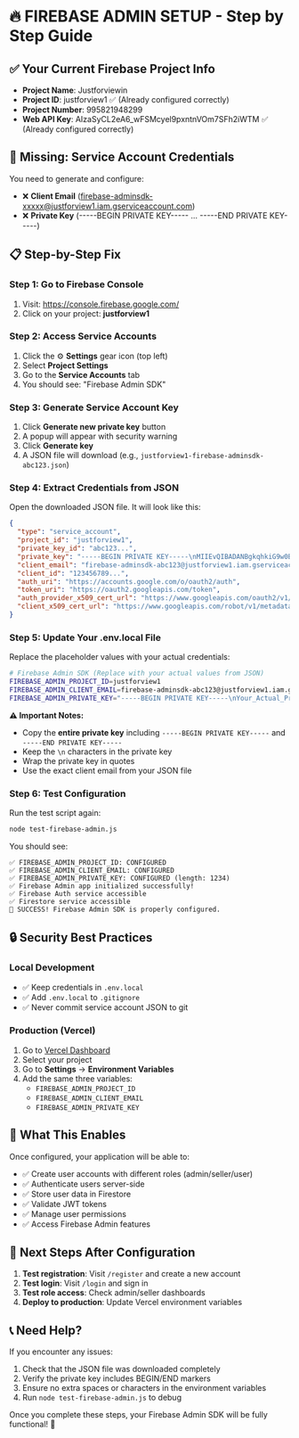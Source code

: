# 🔥 FIREBASE ADMIN SETUP - Step by Step Guide

## ✅ **Your Current Firebase Project Info**

- **Project Name**: Justforviewin
- **Project ID**: justforview1 ✅ (Already configured correctly)
- **Project Number**: 995821948299
- **Web API Key**: AIzaSyCL2eA6_wFSMcyel9pxntnVOm7SFh2iWTM ✅ (Already configured correctly)

## 🚨 **Missing: Service Account Credentials**

You need to generate and configure:

- ❌ **Client Email** (firebase-adminsdk-xxxxx@justforview1.iam.gserviceaccount.com)
- ❌ **Private Key** (-----BEGIN PRIVATE KEY----- ... -----END PRIVATE KEY-----)

## 📋 **Step-by-Step Fix**

### **Step 1: Go to Firebase Console**

1. Visit: https://console.firebase.google.com/
2. Click on your project: **justforview1**

### **Step 2: Access Service Accounts**

1. Click the ⚙️ **Settings** gear icon (top left)
2. Select **Project Settings**
3. Go to the **Service Accounts** tab
4. You should see: "Firebase Admin SDK"

### **Step 3: Generate Service Account Key**

1. Click **Generate new private key** button
2. A popup will appear with security warning
3. Click **Generate key**
4. A JSON file will download (e.g., `justforview1-firebase-adminsdk-abc123.json`)

### **Step 4: Extract Credentials from JSON**

Open the downloaded JSON file. It will look like this:

```json
{
  "type": "service_account",
  "project_id": "justforview1",
  "private_key_id": "abc123...",
  "private_key": "-----BEGIN PRIVATE KEY-----\nMIIEvQIBADANBgkqhkiG9w0BAQEF...\n-----END PRIVATE KEY-----\n",
  "client_email": "firebase-adminsdk-abc123@justforview1.iam.gserviceaccount.com",
  "client_id": "123456789...",
  "auth_uri": "https://accounts.google.com/o/oauth2/auth",
  "token_uri": "https://oauth2.googleapis.com/token",
  "auth_provider_x509_cert_url": "https://www.googleapis.com/oauth2/v1/certs",
  "client_x509_cert_url": "https://www.googleapis.com/robot/v1/metadata/x509/firebase-adminsdk-abc123%40justforview1.iam.gserviceaccount.com"
}
```

### **Step 5: Update Your .env.local File**

Replace the placeholder values with your actual credentials:

```bash
# Firebase Admin SDK (Replace with your actual values from JSON)
FIREBASE_ADMIN_PROJECT_ID=justforview1
FIREBASE_ADMIN_CLIENT_EMAIL=firebase-adminsdk-abc123@justforview1.iam.gserviceaccount.com
FIREBASE_ADMIN_PRIVATE_KEY="-----BEGIN PRIVATE KEY-----\nYour_Actual_Private_Key_Here\n-----END PRIVATE KEY-----\n"
```

**⚠️ Important Notes:**

- Copy the **entire private key** including `-----BEGIN PRIVATE KEY-----` and `-----END PRIVATE KEY-----`
- Keep the `\n` characters in the private key
- Wrap the private key in quotes
- Use the exact client email from your JSON file

### **Step 6: Test Configuration**

Run the test script again:

```bash
node test-firebase-admin.js
```

You should see:

```
✅ FIREBASE_ADMIN_PROJECT_ID: CONFIGURED
✅ FIREBASE_ADMIN_CLIENT_EMAIL: CONFIGURED
✅ FIREBASE_ADMIN_PRIVATE_KEY: CONFIGURED (length: 1234)
✅ Firebase Admin app initialized successfully!
✅ Firebase Auth service accessible
✅ Firestore service accessible
🎉 SUCCESS! Firebase Admin SDK is properly configured.
```

## 🔒 **Security Best Practices**

### **Local Development**

- ✅ Keep credentials in `.env.local`
- ✅ Add `.env.local` to `.gitignore`
- ✅ Never commit service account JSON to git

### **Production (Vercel)**

1. Go to [Vercel Dashboard](https://vercel.com/dashboard)
2. Select your project
3. Go to **Settings** → **Environment Variables**
4. Add the same three variables:
   - `FIREBASE_ADMIN_PROJECT_ID`
   - `FIREBASE_ADMIN_CLIENT_EMAIL`
   - `FIREBASE_ADMIN_PRIVATE_KEY`

## 🧪 **What This Enables**

Once configured, your application will be able to:

- ✅ Create user accounts with different roles (admin/seller/user)
- ✅ Authenticate users server-side
- ✅ Store user data in Firestore
- ✅ Validate JWT tokens
- ✅ Manage user permissions
- ✅ Access Firebase Admin features

## 🚀 **Next Steps After Configuration**

1. **Test registration**: Visit `/register` and create a new account
2. **Test login**: Visit `/login` and sign in
3. **Test role access**: Check admin/seller dashboards
4. **Deploy to production**: Update Vercel environment variables

## 📞 **Need Help?**

If you encounter any issues:

1. Check that the JSON file was downloaded completely
2. Verify the private key includes BEGIN/END markers
3. Ensure no extra spaces or characters in the environment variables
4. Run `node test-firebase-admin.js` to debug

Once you complete these steps, your Firebase Admin SDK will be fully functional! 🎉
